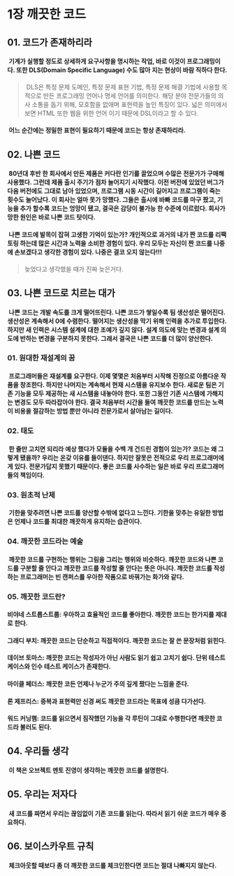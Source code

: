 1장 깨끗한 코드
==============

## 01. 코드가 존재하리라
#### &nbsp;기계가 실행할 정도로 상세하게 요구사항을 명시하는 작업, 바로 이것이 프로그래밍이다. 또한 DLS(Domain Specific Language) 수도 많아 지는 현상이 바람 직하다 한다.
> &nbsp;DLS은 특정 문제 도메인, 특정 문제 표현 기법, 특정 문제 해결 기법에 사용할 목적으로 만든 프로그래밍 언어나 명세 언어를 의미한다. 해당 분야 전문가들의 의사 소통을 돕기 위해, 모호함을 없애며 표현력을 높인 특징이 있다. 넓은 의미에서 보면 HTML 또한 웹을 위한 언어 이기 때문에 DSL이라고 할 수 있다.
#### &nbsp;어느 순간에는 정밀한 표현이 필요하기 때문에 코드는 항상 존재하리라.

## 02. 나쁜 코드
#### &nbsp;80년대 후반 한 회사에서 만든 제품은 커다란 인기를 끌었으며 수많은 전문가가 구매해 사용했다. 그런데 제품 출시 주기가 점차 늘어지기 시작했다. 이전 버전에 있었던 버그가 다음 버전에도 그대로 남아 있었으며, 프로그램 시동 시간이 길어지고 프로그램이 죽는 횟수도 늘어났다. 이 회사는 얼마 못가 망했다. 그들은 출시에 바빠 코드를 마구 짰고, 기능을 추가 할수록 코드는 엉망이 됐고, 결국은 감당이 불가능 한 수준에 이르렀다. 회사가 망한 원인은 바로 나쁜 코드 탓이다.
#### &nbsp;나쁜 코드에 발목이 잡혀 고생한 기억이 있는가? 개인적으로 과거의 내가 짠 코드를 리팩토링 하는데 많은 시간과 노력을 소비한 경험이 있다. 우리 모두는 자신이 짠 코드를 나중에 손보겠다고 생각한 경험이 있다. 나중은 결코 오지 않는다!!!
> 늦었다고 생각했을 때가 진짜 늦은거다.

## 03. 나쁜 코드로 치르는 대가
#### &nbsp;나쁜 코드는 개발 속도를 크게 떨어뜨린다. 나쁜 코드가 쌓일수록 팀 생산성은 떨어진다. 생산성은 계속해서 0에 수렴한다. 떨어지는 생산성을 막기 위해 인력을 추가로 투입한다. 하지만 새 인력은 시스템 설계에 대한 조예가 깊지 않다. 설계 의도에 맞는 변경과 설계 의도에 반하는 변경을 구분하지 못한다. 그래서 결국은 나쁜 코드를 더 많이 양산한다.

### 01. 원대한 재설계의 꿈
#### &nbsp;프로그래머들은 재설계를 요구한다. 이제 몇몇은 처음부터 시작해 진정으로 아름다운 작품을 창조한다. 하지만 나머지는 계속해서 현재 시스템을 유지보수 한다. 새로운 팀은 기존 기능을 모두 제공하는 새 시스템을 내놓아야 한다. 또한 그동안 기존 시스템에 가해지는 변경도 모두 따라잡아야 한다. 결국 처음부터 시간을 들여 깨끗한 코드를 만드는 노력이 비용을 절감하는 방법 뿐만 아니라 전문가로서 살아남는 길이다.

### 02. 태도
#### &nbsp;한 줄만 고치면 되리라 예상 했다가 모듈을 수백 개 건드린 경험이 있는가? 코드는 왜 그렇게 됐을까? 우리는 온갖 이유를 들이댄다. 하지만 잘못은 전적으로 우리 프로그래머에게 있다. 전문가답지 못했기 때문이다. 좋은 코드를 사수하는 일은 바로 우리 프로그래머들의 책임이다.

### 03. 원초적 난제
#### &nbsp;기한을 맞추려면 나쁜 코드를 양산할 수밖에 없다고 느낀다. 기한을 맞추는 유일한 방법은 언제나 코드를 최대한 깨끗하게 유지하는 습관이다.

### 04. 깨끗한 코드라는 예술
#### &nbsp;깨끗한 코드를 구현하는 행위는 그림을 그리는 행위와 비슷하다. 깨끗한 코드와 나쁜 코드를 구분할 줄 안다고 깨끗한 코드를 작성할 줄 안다는 뜻은 아니다. 깨끗한 코드를 작성하는 프로그래머는 빈 캔퍼스를 우아한 작품으로 바꿔가는 화가와 같다.

### 05. 깨끗한 코드란?
#### 비야네 스트롭스트룹: 우아하고 효율적인 코드를 좋아한다. 깨끗한 코드는 한가지를 제대로 한다.
#### 그래디 부치: 깨끗한 코드는 단순하고 직접적이다. 깨끗한 코드는 잘 쓴 문장처럼 읽힌다.
#### 데이브 토마스: 깨끗한 코드는 작성자가 아닌 사람도 읽기 쉽고 고치기 쉽다. 단위 테스트 케이스와 인수 테스트 케이스가 존재한다.
#### 마이클 페더스: 깨끗한 코든 언제나 누군가 주의 깊게 짰다는 느낌을 준다.
#### 론 제프리스: 중복과 표현력만 신경 써도 깨끗한 코드라는 목표에 성큼 다가선다.
#### 워드 커닝햄: 코드를 읽으면서 짐작했던 기능을 각 루틴이 그대로 수행한다면 깨끗한 코드라 불러도 된다.

## 04. 우리들 생각
#### &nbsp;이 책은 오브젝트 멘토 진영이 생각하는 깨끗한 코드를 설명한다.

## 05. 우리는 저자다
#### &nbsp;새 코드를 짜면서 우리는 끊임없이 기존 코드를 읽는다. 따라서 읽기 쉬운 코드가 매우 중요하다.

## 06. 보이스카우트 규칙
#### &nbsp;체크아웃할 때보다 좀 더 깨끗한 코드를 체크인한다면 코드는 절대 나빠지지 않는다.